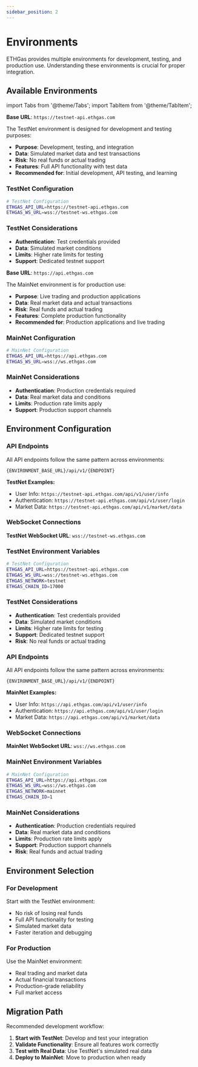```yaml
---
sidebar_position: 2
---
```


# Environments

ETHGas provides multiple environments for development, testing, and production use. Understanding these environments is crucial for proper integration.

## Available Environments

import Tabs from '@theme/Tabs';
import TabItem from '@theme/TabItem';

<Tabs>
<TabItem value="testnet" label="TestNet" default>

**Base URL**: `https://testnet-api.ethgas.com`

The TestNet environment is designed for development and testing purposes:

- **Purpose**: Development, testing, and integration
- **Data**: Simulated market data and test transactions
- **Risk**: No real funds or actual trading
- **Features**: Full API functionality with test data
- **Recommended for**: Initial development, API testing, and learning

### TestNet Configuration

```bash
# TestNet Configuration
ETHGAS_API_URL=https://testnet-api.ethgas.com
ETHGAS_WS_URL=wss://testnet-ws.ethgas.com
```

### TestNet Considerations
- **Authentication**: Test credentials provided
- **Data**: Simulated market conditions
- **Limits**: Higher rate limits for testing
- **Support**: Dedicated testnet support

</TabItem>
<TabItem value="mainnet" label="MainNet">

**Base URL**: `https://api.ethgas.com`

The MainNet environment is for production use:

- **Purpose**: Live trading and production applications
- **Data**: Real market data and actual transactions
- **Risk**: Real funds and actual trading
- **Features**: Complete production functionality
- **Recommended for**: Production applications and live trading

### MainNet Configuration

```bash
# MainNet Configuration
ETHGAS_API_URL=https://api.ethgas.com
ETHGAS_WS_URL=wss://ws.ethgas.com
```

### MainNet Considerations
- **Authentication**: Production credentials required
- **Data**: Real market data and conditions
- **Limits**: Production rate limits apply
- **Support**: Production support channels

</TabItem>
</Tabs>

## Environment Configuration

<Tabs>
<TabItem value="testnet-config" label="TestNet" default>

### API Endpoints

All API endpoints follow the same pattern across environments:

```
{ENVIRONMENT_BASE_URL}/api/v1/{ENDPOINT}
```

**TestNet Examples:**
- User Info: `https://testnet-api.ethgas.com/api/v1/user/info`
- Authentication: `https://testnet-api.ethgas.com/api/v1/user/login`
- Market Data: `https://testnet-api.ethgas.com/api/v1/market/data`

### WebSocket Connections

**TestNet WebSocket URL**: `wss://testnet-ws.ethgas.com`

### TestNet Environment Variables

```bash
# TestNet Configuration
ETHGAS_API_URL=https://testnet-api.ethgas.com
ETHGAS_WS_URL=wss://testnet-ws.ethgas.com
ETHGAS_NETWORK=testnet
ETHGAS_CHAIN_ID=17000
```

### TestNet Considerations

- **Authentication**: Test credentials provided
- **Data**: Simulated market conditions
- **Limits**: Higher rate limits for testing
- **Support**: Dedicated testnet support
- **Risk**: No real funds or actual trading

</TabItem>
<TabItem value="mainnet-config" label="MainNet">

### API Endpoints

All API endpoints follow the same pattern across environments:

```
{ENVIRONMENT_BASE_URL}/api/v1/{ENDPOINT}
```

**MainNet Examples:**
- User Info: `https://api.ethgas.com/api/v1/user/info`
- Authentication: `https://api.ethgas.com/api/v1/user/login`
- Market Data: `https://api.ethgas.com/api/v1/market/data`

### WebSocket Connections

**MainNet WebSocket URL**: `wss://ws.ethgas.com`

### MainNet Environment Variables

```bash
# MainNet Configuration
ETHGAS_API_URL=https://api.ethgas.com
ETHGAS_WS_URL=wss://ws.ethgas.com
ETHGAS_NETWORK=mainnet
ETHGAS_CHAIN_ID=1
```

### MainNet Considerations

- **Authentication**: Production credentials required
- **Data**: Real market data and conditions
- **Limits**: Production rate limits apply
- **Support**: Production support channels
- **Risk**: Real funds and actual trading

</TabItem>
</Tabs>

## Environment Selection

### For Development
Start with the TestNet environment:
- No risk of losing real funds
- Full API functionality for testing
- Simulated market data
- Faster iteration and debugging

### For Production
Use the MainNet environment:
- Real trading and market data
- Actual financial transactions
- Production-grade reliability
- Full market access

## Migration Path

Recommended development workflow:

1. **Start with TestNet**: Develop and test your integration
2. **Validate Functionality**: Ensure all features work correctly
3. **Test with Real Data**: Use TestNet's simulated real data
4. **Deploy to MainNet**: Move to production when ready 